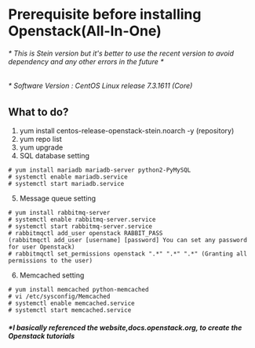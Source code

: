 # Prerequisite before installing Openstack(All-In-One) #

###### * This is Stein version but it's better to use the recent version to avoid dependency and any other errors in the future * ######
###### * Software Version : CentOS Linux release 7.3.1611 (Core) ######

## What to do?

1. yum install centos-release-openstack-stein.noarch -y (repository)
2. yum repo list 
3. yum upgrade
4. SQL database setting 
```
# yum install mariadb mariadb-server python2-PyMySQL 
# systemctl enable mariadb.service
# systemctl start mariadb.service 
```
5. Message queue setting
```
# yum install rabbitmq-server
# systemctl enable rabbitmq-server.service
# systemctl start rabbitmq-server.service
# rabbitmqctl add_user openstack RABBIT_PASS 
(rabbitmqctl add_user [username] [password] You can set any password for user Openstack)
# rabbitmqctl set_permissions openstack ".*" ".*" ".*" (Granting all permissions to the user)
```
6. Memcached setting
```
# yum install memcached python-memcached
# vi /etc/sysconfig/Memcached 
# systemctl enable memcached.service
# systemctl start memcached.service
```




##### *I basically referenced the website,docs.openstack.org, to create the Openstack tutorials #####

